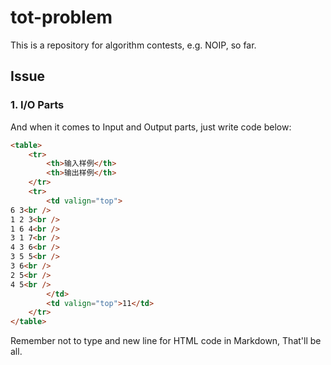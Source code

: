 # tot-problem

This is a repository for algorithm contests, e.g. NOIP, so far.

## Issue

### 1. I/O Parts

And when it comes to Input and Output parts, just write code below:

```markdown
<table>
	<tr>
		<th>输入样例</th>
		<th>输出样例</th>	
	</tr>
	<tr>
		<td valign="top">
6 3<br />
1 2 3<br />
1 6 4<br />
3 1 7<br />
4 3 6<br />
3 5 5<br />
3 6<br />
2 5<br />
4 5<br />
		</td>
		<td valign="top">11</td>
	</tr>
</table>
```

Remember not to type and new line for HTML code in Markdown, That'll be all.